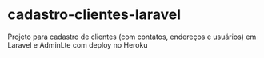 # cadastro-clientes-laravel
Projeto para cadastro de clientes (com contatos, endereços e usuários) em Laravel e AdminLte com deploy no Heroku
